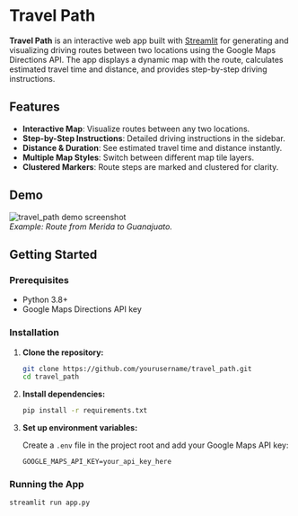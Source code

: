 # Travel Path

**Travel Path** is an interactive web app built with [Streamlit](https://streamlit.io/) for generating and visualizing driving routes between two locations using the Google Maps Directions API. The app displays a dynamic map with the route, calculates estimated travel time and distance, and provides step-by-step driving instructions.

## Features

- **Interactive Map**: Visualize routes between any two locations.
- **Step-by-Step Instructions**: Detailed driving instructions in the sidebar.
- **Distance & Duration**: See estimated travel time and distance instantly.
- **Multiple Map Styles**: Switch between different map tile layers.
- **Clustered Markers**: Route steps are marked and clustered for clarity.

## Demo

![travel_path demo screenshot](demo.gif)  
*Example: Route from Merida to Guanajuato.*

## Getting Started

### Prerequisites

- Python 3.8+
- Google Maps Directions API key

### Installation

1. **Clone the repository:**
    ```sh
    git clone https://github.com/yourusername/travel_path.git
    cd travel_path
    ```

2. **Install dependencies:**
    ```sh
    pip install -r requirements.txt
    ```

3. **Set up environment variables:**

    Create a `.env` file in the project root and add your Google Maps API key:
    ```
    GOOGLE_MAPS_API_KEY=your_api_key_here
    ```

### Running the App

```sh
streamlit run app.py
```
